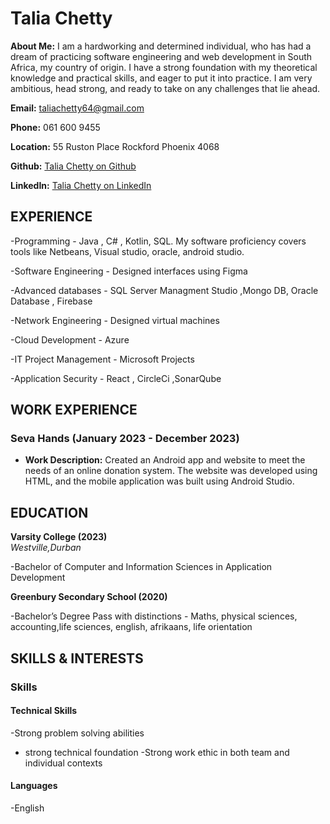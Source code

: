 # Talia Chetty

**About Me:** I am a hardworking and determined individual, who has had a dream of practicing software engineering and web development in South Africa, my country of origin. I have a strong foundation with my theoretical knowledge and practical skills, and eager to put it into practice. I am very ambitious, head strong, and ready to take on any challenges that lie ahead.



**Email:** taliachetty64@gmail.com 

**Phone:** 061 600 9455 

**Location:** 55 Ruston Place Rockford Phoenix 4068

**Github:** [Talia Chetty on Github](https://github.com/Digitely/Digitely-s-Team)

**LinkedIn:** [Talia Chetty on LinkedIn](http://www.linkedin.com/in/talia-chetty-17433b21a)

## EXPERIENCE

-Programming - Java , C# , Kotlin, SQL. My software proficiency covers tools like Netbeans, Visual studio, oracle, android studio. 

-Software Engineering - Designed interfaces using Figma 

-Advanced databases - SQL Server Managment Studio ,Mongo DB, Oracle Database , Firebase

-Network Engineering - Designed virtual machines 

-Cloud Development - Azure

-IT Project Management - Microsoft Projects

-Application Security - React , CircleCi ,SonarQube

## WORK EXPERIENCE

### Seva Hands (January 2023 - December 2023)

- **Work Description:** 
Created an Android app and website to meet the needs of an online donation system. The website was developed using HTML, and the mobile application was built using Android Studio.

## EDUCATION

**Varsity College (2023)**  
_Westville,Durban_

-Bachelor of Computer and Information Sciences in Application Development

**Greenbury Secondary School (2020)**  

-Bachelor’s Degree Pass with distinctions - Maths, physical sciences, accounting,life sciences, english, afrikaans, life orientation 


## SKILLS & INTERESTS

### Skills

#### Technical Skills

-Strong problem solving abilities
- strong technical foundation 
-Strong work ethic in both team and individual contexts



#### Languages

-English